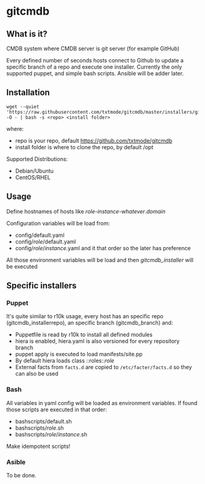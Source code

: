 # gitcmdb
## What is it?

CMDB system where CMDB server is git server (for example GitHub)

Every defined number of seconds hosts connect to Github to update a specific branch of a repo and execute one installer. Currently the only supported puppet, and simple bash scripts. Ansible will be adder later.


## Installation

```
wget --quiet 'https://raw.githubusercontent.com/txtmode/gitcmdb/master/installers/gitcmdb?' -O - | bash -s <repo> <install folder>
```
where:
* repo is your repo, default https://github.com/txtmode/gitcmdb
* install folder is where to clone the repo, by default /opt

Supported Distributions:
* Debian/Ubuntu
* CentOS/RHEL

## Usage
Define hostnames of hosts like *role*-*instance*-*whatever*.*domain*

Configuration variables will be load from:
* config/default.yaml
* config/*role*/default.yaml
* config/*role*/*instance*.yaml
and it that order so the later has preference

All those environment variables will be load and then *gitcmdb_installer* will be executed

## Specific installers
### Puppet
It's quite similar to r10k usage, every host has an specific repo (gitcmdb_installerrepo), an specific branch (gitcmdb_branch) and:
* Puppetfile is read by r10k to install all defined modules
* hiera is enabled, hiera.yaml is also versioned for every repository branch
* puppet apply is executed to load manifests/site.pp
* By default hiera loads class ::roles::*role*
* External facts from `facts.d` are copied to `/etc/facter/facts.d` so they can also be used

### Bash
All variables in yaml config will be loaded as environment variables.
If found those scripts are executed in that order:
* bashscripts/default.sh
* bashscripts/*role*.sh
* bashscripts/*role*/*instance*.sh

Make idempotent scripts!

### Asible
To be done.
